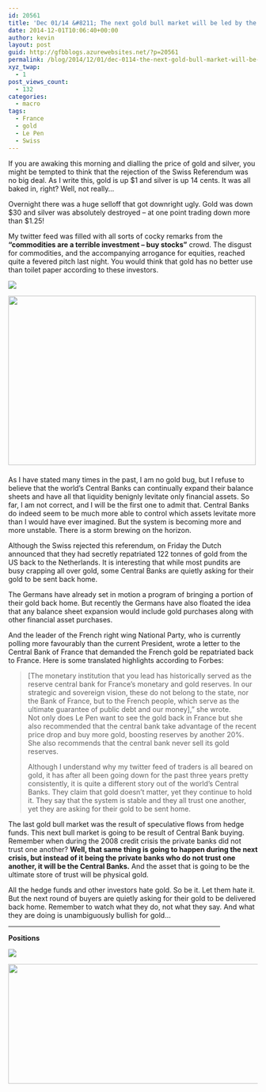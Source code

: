 ```yaml
---
id: 20561
title: 'Dec 01/14 &#8211; The next gold bull market will be led by the Central Banks'
date: 2014-12-01T10:06:40+00:00
author: kevin
layout: post
guid: http://gfbblogs.azurewebsites.net/?p=20561
permalink: /blog/2014/12/01/dec-0114-the-next-gold-bull-market-will-be-led-by-the-central-banks/
xyz_twap:
  - 1
post_views_count:
  - 132
categories:
  - macro
tags:
  - France
  - gold
  - Le Pen
  - Swiss
---
```

If you are awaking this morning and dialling the price of gold and silver, you might be tempted to think that the rejection of the Swiss Referendum was no big deal. As I write this, gold is up $1 and silver is up 14 cents. It was all baked in, right? Well, not really&#8230;

Overnight there was a huge selloff that got downright ugly. Gold was down $30 and silver was absolutely destroyed &#8211; at one point trading down more than $1.25!

My twitter feed was filled with all sorts of cocky remarks from the **&#8220;commodities are a terrible investment &#8211; buy stocks&#8221;** crowd. The disgust for commodities, and the accompanying arrogance for equities, reached quite a fevered pitch last night. You would think that gold has no better use than toilet paper according to these investors.


  <img src="http://themacrotourist.com/pictures/Azure/toiletpaperDec0114.png"><img class="size-full wp-image-14271" style="padding-top: 1.0em;padding-bottom: 0.5em;" style="margin:30px auto;display:block;" src="http://themacrotourist.com/pictures/Azure/toiletpaperDec0114.png" width="500" height="342">

As I have stated many times in the past, I am no gold bug, but I refuse to believe that the world&#8217;s Central Banks can continually expand their balance sheets and have all that liquidity benignly levitate only financial assets. So far, I am not correct, and I will be the first one to admit that. Central Banks do indeed seem to be much more able to control which assets levitate more than I would have ever imagined. But the system is becoming more and more unstable. There is a storm brewing on the horizon.

Although the Swiss rejected this referendum, on Friday the Dutch announced that they had secretly repatriated 122 tonnes of gold from the US back to the Netherlands. It is interesting that while most pundits are busy crapping all over gold, some Central Banks are quietly asking for their gold to be sent back home. 

The Germans have already set in motion a program of bringing a portion of their gold back home. But recently the Germans have also floated the idea that any balance sheet expansion would include gold purchases along with other financial asset purchases. 

And the leader of the French right wing National Party, who is currently polling more favourably than the current President, wrote a letter to the Central Bank of France that demanded the French gold be repatriated back to France. Here is some translated highlights according to Forbes:

> [The monetary institution that you lead has historically served as the reserve central bank for France’s monetary and gold reserves. In our strategic and sovereign vision, these do not belong to the state, nor the Bank of France, but to the French people, which serve as the ultimate guarantee of public debt and our money],” she wrote.  
> Not only does Le Pen want to see the gold back in France but she also recommended that the central bank take advantage of the recent price drop and buy more gold, boosting reserves by another 20%. She also recommends that the central bank never sell its gold reserves.</p> 
Although I understand why my twitter feed of traders is all beared on gold, it has after all been going down for the past three years pretty consistently, it is quite a different story out of the world&#8217;s Central Banks. They claim that gold doesn&#8217;t matter, yet they continue to hold it. They say that the system is stable and they all trust one another, yet they are asking for their gold to be sent home. 

The last gold bull market was the result of speculative flows from hedge funds. This next bull market is going to be result of Central Bank buying. Remember when during the 2008 credit crisis the private banks did not trust one another? **Well, that same thing is going to happen during the next crisis, but instead of it being the private banks who do not trust one another, it will be the Central Banks.** And the asset that is going to be the ultimate store of trust will be physical gold. 

All the hedge funds and other investors hate gold. So be it. Let them hate it. But the next round of buyers are quietly asking for their gold to be delivered back home. Remember to watch what they do, not what they say. And what they are doing is unambiguously bullish for gold&#8230;

<hr size="3" width="85%" />

**Positions**


  <img src="http://themacrotourist.com/pictures/Azure/PositionsDec0114.png"><img class="size-full wp-image-14271" style="padding-top: 1.0em;padding-bottom: 0.5em;" style="margin:30px auto;display:block;" src="http://themacrotourist.com/pictures/Azure/PositionsDec0114.png" width="600" height="242"></p>